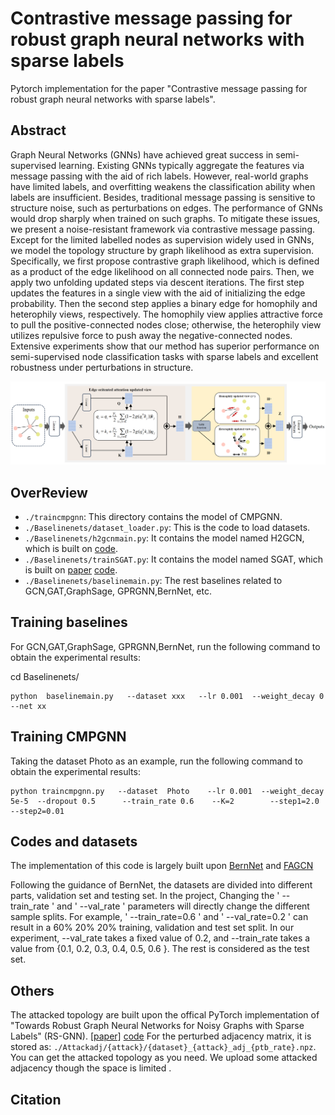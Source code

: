 # Contrastive message passing for robust graph neural networks with sparse labels
Pytorch implementation for the paper "Contrastive message passing for robust graph neural networks with sparse labels".

## Abstract
Graph Neural Networks (GNNs) have achieved great success in semi-supervised learning. Existing GNNs typically aggregate the features via message passing with the aid of rich labels. However, real-world graphs have limited labels, and overfitting weakens the classification ability when labels are insufficient. Besides, traditional message passing is sensitive to structure noise, such as perturbations on edges. The performance of GNNs would drop sharply when trained on such graphs. To mitigate these issues, we present a noise-resistant framework via contrastive message passing. Except for the limited labelled nodes as supervision widely used in GNNs, we model the topology structure by graph likelihood as extra supervision. Specifically, we first propose contrastive graph likelihood, which is defined as a product of the edge likelihood on all connected node pairs. Then, we apply two unfolding updated steps via descent iterations. The first step updates the features in a single view with the aid of initializing the edge probability. Then the second step applies a binary edge for homophily and heterophily views, respectively. The homophily view applies attractive force to pull the positive-connected nodes close; otherwise, the heterophily view utilizes repulsive force to push away the negative-connected nodes. Extensive experiments show that our method has superior performance on semi-supervised node classification tasks with sparse labels and excellent robustness under perturbations in structure.


![Framework](CMPGNN.png)

## OverReview

* `./traincmpgnn`: This directory contains the model of CMPGNN.
* `./Baselinenets/dataset_loader.py`: This is the code to load datasets.
* `./Baselinenets/h2gcnmain.py`: It contains the model named H2GCN, which is built on [code](https://github.com/GitEventhandler/H2GCN-PyTorch/).
* `./Baselinenets/trainSGAT.py`: It contains the model named SGAT, which is built on [paper](https://arxiv.org/pdf/1912.00552)  [code](https://github.com/Yangyeeee/SGAT).
* `./Baselinenets/baselinemain.py`: The rest baselines related to GCN,GAT,GraphSage, GPRGNN,BernNet, etc.

## Training baselines
For GCN,GAT,GraphSage, GPRGNN,BernNet, run the following command to obtain the experimental results:
    
   cd Baselinenets/

    python  baselinemain.py   --dataset xxx   --lr 0.001  --weight_decay 0  --net xx

## Training CMPGNN
Taking the dataset Photo as an example, run the following command to obtain the experimental results:
    
    python traincmpgnn.py   --dataset  Photo    --lr 0.001  --weight_decay  5e-5  --dropout 0.5      --train_rate 0.6    --K=2        --step1=2.0    --step2=0.01


## Codes and datasets
The implementation of this code is largely built upon [BernNet](https://github.com/ivam-he/BernNet) and [FAGCN](https://github.com/bdy9527/FAGCN)

Following the guidance of BernNet, the datasets are divided into different parts, validation set and testing set. In the project, Changing the ' --train_rate ' and ' --val_rate ' parameters will directly change the different sample splits. For example, ' --train_rate=0.6 ' and ' --val_rate=0.2 ' can result in a 60% 20% 20% training, validation and test set split. In our experiment, --val_rate takes a fixed value of 0.2, and --train_rate takes a value from {0.1, 0.2, 0.3, 0.4, 0.5, 0.6 }. The rest is considered as the test set.



## Others
The attacked topology are built upon the offical PyTorch implementation of "Towards Robust Graph Neural Networks for Noisy Graphs with Sparse Labels" (RS-GNN). [[paper]](https://arxiv.org/pdf/2201.00232.pdf) [code](https://github.com/EnyanDai/RSGNN)
For the perturbed adjacency matrix, it is stored as: `./Attackadj/{attack}/{dataset}_{attack}_adj_{ptb_rate}.npz`.  You can get the attacked topology as you need. We upload some attacked adjacency though the  space is limited . 



## Citation
```bibtex

```
